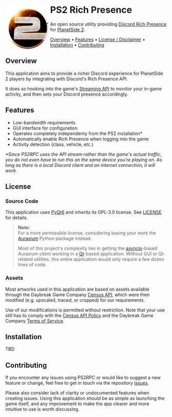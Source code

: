 # <img src="https://raw.githubusercontent.com/leonhard-s/ps2-rich-presence/main/assets/icon.png" align="left" height="140"/>PS2 Rich Presence

An open source utility providing [Discord Rich Presence](https://discord.com/rich-presence) for [PlanetSide 2](https://www.planetside2.com/home).

<!-- TODO: Add repository shields -->

<!-- TODO: Add example presence screenshots -->

[Overview](#overview) • [Features](#features) • [License / Disclaimer](#license) • [Installation](#installation) • [Contributing](#contributing)

## Overview

<!-- TODO: Add comparison of normal Discord game detection and Rich Presence -->

This application aims to provide a richer Discord experience for PlanetSide 2 players by integrating with Discord's Rich Presence API.

It does so hooking into the game's [Streaming API](https://census.daybreakgames.com/#what-is-websocket) to monitor your in-game activity, and then sets your Discord presence accordingly.

## Features

- Low-bandwidth requirements
- GUI interface for configuration
- Operates completely independenty from the PS2 installation\*
- Automatically enable Rich Presence when logging into the game
- Activity detection (class, vehicle, etc.)

*\*Since PS2RPC uses the API stream rather than the game's actual traffic, you do not even have to run this on the same device you're playing on. As long as there is a local Discord client and an internet connection, it will work.*

## License

### Source Code

This application uses [PyQt6](https://pypi.org/project/PyQt6/) and inherits its GPL-3.0 license. See [LICENSE](https://github.com/leonhard-s/ps2-rich-presence/blob/main/LICENSE) for details.

> **Note:**  
> For a more permissible license, considering basing your work the [Auraxium](https://github.com/leonhard-s/auraxium) Python package instead.
>
> Most of this project's complexity lies in getting the [asyncio](https://docs.python.org/3/library/asyncio.html)-based Auraxium client working in a [Qt](https://www.qt.io/product/qt6)-based application. Without GUI or Qt-related utilities, this entire application would only require a few dozen lines of code.

### Assets

Most artworks used in this application are based on assets available through the Daybreak Game Company [Census API](http://census.daybreakgames.com/), which were then modified (e.g. upscaled, traced, or cropped) for our requirements.

Use of our modifications is permitted without restriction. Note that your use still has to comply with the [Census API Policy](http://census.daybreakgames.com/#services-api-policy) and the Daybreak Game Company [Terms of Service](https://www.daybreakgames.com/terms-of-service#section13).

## Installation

TBD

## Contributing

If you encounter any issues using PS2RPC or would like to suggest a new feature or change, feel free to get in touch via the repository [issues](https://github.com/leonhard-s/ps2-rich-presence/issues).

Please also consider lack of clarity or undocumented features when creating issues. Using this application should be as simple as launching the game itself, and any improvement to make the app clearer and more intuitive to use is worth discussing.
